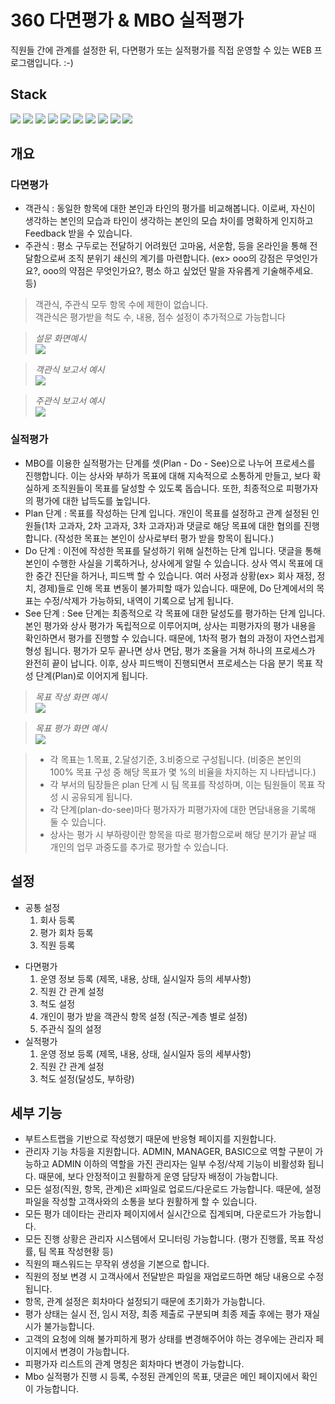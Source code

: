 # 360 다면평가 & MBO 실적평가
직원들 간에 관계를 설정한 뒤, 다면평가 또는 실적평가를 직접 운영할 수 있는 WEB 프로그램입니다. :-)

## Stack
![](https://img.shields.io/badge/springboot-%E2%9C%93-blue.svg) ![](https://img.shields.io/badge/jpa-%E2%9C%93-blue.svg) ![](https://img.shields.io/badge/querydsl-✓-blue.svg) ![](https://img.shields.io/badge/springwebsecurity-✓-blue.svg) ![](https://img.shields.io/badge/maven-%E2%9C%93-blue.svg) ![](https://img.shields.io/badge/mysql-%E2%9C%93-blue.svg) ![](https://img.shields.io/badge/thymeleaf-%E2%9C%93-blue.svg) ![](https://img.shields.io/badge/bootstrap-%E2%9C%93-blue.svg) ![](https://img.shields.io/badge/font--awesome-✓-blue.svg) ![](https://img.shields.io/badge/jquery-%E2%9C%93-blue.svg)

## 개요
### 다면평가
- 객관식 : 동일한 항목에 대한 본인과 타인의 평가를 비교해봅니다. 이로써, 자신이 생각하는 본인의 모습과 타인이 생각하는 본인의 모습 차이를 명확하게 인지하고 Feedback 받을 수 있습니다.
- 주관식 : 평소 구두로는 전달하기 어려웠던 고마움, 서운함, 등을 온라인을 통해 전달함으로써 조직 분위기 쇄신의 계기를 마련합니다. (ex> ooo의 강점은 무엇인가요?, ooo의 약점은 무엇인가요?, 평소 하고 싶었던 말을 자유롭게 기술해주세요. 등)
> 객관식, 주관식 모두 항목 수에 제한이 없습니다. <br>
> 객관식은 평가받을 척도 수, 내용, 점수 설정이 추가적으로 가능합니다

> *설문 화면예시* <br>
> <img src="https://user-images.githubusercontent.com/39648594/61213757-ebf5a280-a740-11e9-9bb3-b65fbc91de78.png">

> *객관식 보고서 예시*<br>
> <img src="https://user-images.githubusercontent.com/39648594/61209592-222d2500-a735-11e9-8a7d-23884cf7c04a.png">

> *주관식 보고서 예시*<br>
>  <img src="https://user-images.githubusercontent.com/39648594/61212454-50aefe00-a73d-11e9-99b0-c468ffab5507.png">
  
### 실적평가
- MBO를 이용한 실적평가는 단계를 셋(Plan - Do - See)으로 나누어 프로세스를 진행합니다. 이는 상사와 부하가 목표에 대해 지속적으로 소통하게 만들고, 보다 확실하게 조직원들이 목표를 달성할 수 있도록 돕습니다. 또한, 최종적으로 피평가자의 평가에 대한 납득도를 높입니다.
- Plan 단계 :
  목표를 작성하는 단계 입니다. 개인이 목표를 설정하고 관계 설정된 인원들(1차 고과자, 2차 고과자, 3차 고과자)과 댓글로 해당 목표에 대한 협의를 진행합니다. (작성한 목표는 본인이 상사로부터 평가 받을 항목이 됩니다.)
- Do 단계 :
  이전에 작성한 목표를 달성하기 위해 실천하는 단계 입니다. 댓글을 통해 본인이 수행한 사실을 기록하거나, 상사에게 알릴 수 있습니다. 상사 역시 목표에 대한 중간 진단을 하거나, 피드백 할 수 있습니다.
  여러 사정과 상황(ex> 회사 재정, 정치, 경제)들로 인해 목표 변동이 불가피할 때가 있습니다. 때문에, Do 단계에서의 목표는 수정/삭제가 가능하되, 내역이 기록으로 남게 됩니다.
- See 단계 :
  See 단계는 최종적으로 각 목표에 대한 달성도를 평가하는 단계 입니다. 본인 평가와 상사 평가가 독립적으로 이루어지며, 상사는 피평가자의 평가 내용을 확인하면서 평가를 진행할 수 있습니다. 때문에, 1차적 평가 협의 과정이 자연스럽게 형성 됩니다. 평가가 모두 끝나면 상사 면담, 평가 조율을 거쳐 하나의 프로세스가 완전히 끝이 납니다. 이후, 상사 피드백이 진행되면서 프로세스는 다음 분기 목표 작성 단계(Plan)로 이어지게 됩니다.

> *목표 작성 화면 예시*<br>
> <img src="https://user-images.githubusercontent.com/39648594/61212998-c2d41280-a73e-11e9-9eef-88c619be92f5.png">

>  *목표 평가 화면 예시*<br>
> <img src="https://user-images.githubusercontent.com/39648594/61214685-8bb43000-a743-11e9-95fc-58b60a536676.png">

> + 각 목표는 1.목표, 2.달성기준, 3.비중으로 구성됩니다. (비중은 본인의 100% 목표 구성 중 해당 목표가 몇 %의 비율을 차지하는 지 나타냅니다.)
> + 각 부서의 팀장들은 plan 단계 시 팀 목표를 작성하며, 이는 팀원들이 목표 작성 시 공유되게 됩니다.
> +  각 단계(plan-do-see)마다 평가자가 피평가자에 대한 면담내용을 기록해 둘 수 있습니다.
> +  상사는 평가 시 부하량이란 항목을 따로 평가함으로써 해당 분기가 끝날 때 개인의 업무 과중도를 추가로 평가할 수 있습니다.

## 설정
- 공통 설정
  1. 회사 등록
  2. 평가 회차 등록
  3. 직원 등록
+ 다면평가
  1. 운영 정보 등록 (제목, 내용, 상태, 실시일자 등의 세부사항)
  2. 직원 간 관계 설정
  3. 척도 설정
  4. 개인이 평가 받을 객관식 항목 설정 (직군-계층 별로 설정)
  5. 주관식 질의 설정
+ 실적평가
  1. 운영 정보 등록 (제목, 내용, 상태, 실시일자 등의 세부사항)
  2. 직원 간 관계 설정
  3. 척도 설정(달성도, 부하량)
## 세부 기능
- 부트스트랩을 기반으로 작성했기 때문에 반응형 페이지를 지원합니다.
- 관리자 기능 차등을 지원합니다. ADMIN, MANAGER, BASIC으로 역할 구분이 가능하고 ADMIN 이하의 역할을 가진 관리자는 일부 수정/삭제 기능이 비활성화 됩니다. 때문에, 보다 안정적이고 원활하게 운영 담당자 배정이 가능합니다.
- 모든 설정(직원, 항목, 관계)은 xl파일로 업로드/다운로드 가능합니다. 때문에, 설정 파일을 작성할 고객사와의 소통을 보다 원활하게 할 수 있습니다.
- 모든 평가 데이타는 관리자 페이지에서 실시간으로 집계되며, 다운로드가 가능합니다.
- 모든 진행 상황은 관리자 시스템에서 모니터링 가능합니다. (평가 진행률, 목표 작성률, 팀 목표 작성현황 등)
- 직원의 패스워드는 무작위 생성을 기본으로 합니다.
- 직원의 정보 변경 시 고객사에서 전달받은 파일을 재업로드하면 해당 내용으로 수정됩니다.
- 항목, 관계 설정은 회차마다 설정되기 때문에 초기화가 가능합니다.
- 평가 상태는 실시 전, 임시 저장, 최종 제출로 구분되며 최종 제출 후에는 평가 재실시가 불가능합니다.
- 고객의 요청에 의해 불가피하게 평가 상태를 변경해주어야 하는 경우에는 관리자 페이지에서 변경이 가능합니다.
- 피평가자 리스트의 관계 명칭은 회차마다 변경이 가능합니다.
- Mbo 실적평가 진행 시 등록, 수정된 관계인의 목표, 댓글은 메인 페이지에서 확인이 가능합니다.